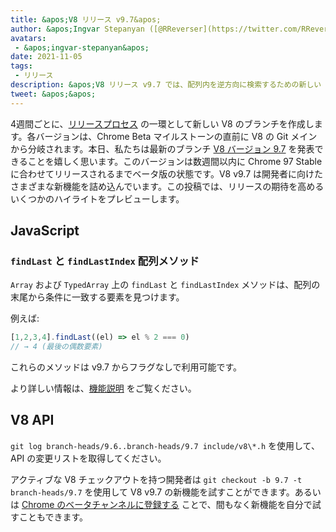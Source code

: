 ```yaml
---
title: &apos;V8 リリース v9.7&apos;
author: &apos;Ingvar Stepanyan ([@RReverser](https://twitter.com/RReverser))&apos;
avatars:
 - &apos;ingvar-stepanyan&apos;
date: 2021-11-05
tags:
 - リリース
description: &apos;V8 リリース v9.7 では、配列内を逆方向に検索するための新しい JavaScript メソッドが追加されました。&apos;
tweet: &apos;&apos;
---
```

4週間ごとに、[リリースプロセス](https://v8.dev/docs/release-process) の一環として新しい V8 のブランチを作成します。各バージョンは、Chrome Beta マイルストーンの直前に V8 の Git メインから分岐されます。本日、私たちは最新のブランチ [V8 バージョン 9.7](https://chromium.googlesource.com/v8/v8.git/+log/branch-heads/9.7) を発表できることを嬉しく思います。このバージョンは数週間以内に Chrome 97 Stable に合わせてリリースされるまでベータ版の状態です。V8 v9.7 は開発者に向けたさまざまな新機能を詰め込んでいます。この投稿では、リリースの期待を高めるいくつかのハイライトをプレビューします。

<!--truncate-->
## JavaScript

### `findLast` と `findLastIndex` 配列メソッド

`Array` および `TypedArray` 上の `findLast` と `findLastIndex` メソッドは、配列の末尾から条件に一致する要素を見つけます。

例えば:

```js
[1,2,3,4].findLast((el) => el % 2 === 0)
// → 4 (最後の偶数要素)
```

これらのメソッドは v9.7 からフラグなしで利用可能です。

より詳しい情報は、[機能説明](https://v8.dev/features/finding-in-arrays#finding-elements-from-the-end) をご覧ください。

## V8 API

`git log branch-heads/9.6..branch-heads/9.7 include/v8\*.h` を使用して、API の変更リストを取得してください。

アクティブな V8 チェックアウトを持つ開発者は `git checkout -b 9.7 -t branch-heads/9.7` を使用して V8 v9.7 の新機能を試すことができます。あるいは [Chrome のベータチャンネルに登録する](https://www.google.com/chrome/browser/beta.html) ことで、間もなく新機能を自分で試すこともできます。
